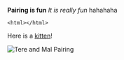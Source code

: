 **Pairing is fun**
*It is really fun*
hahahaha

```<html></html>```

Here is a [kitten](https://i.ytimg.com/vi/6sta6Gkpgcw/maxresdefault.jpg)!

![Tere and Mal Pairing](teremal.png)